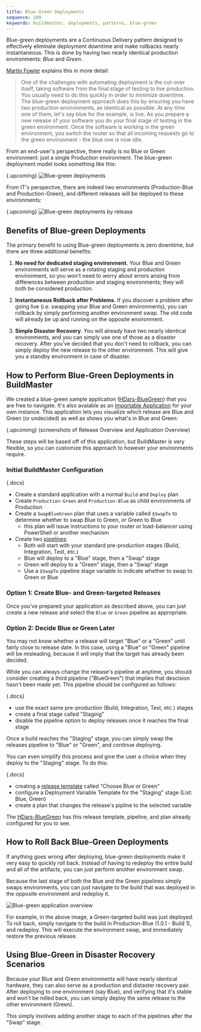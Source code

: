 ```yaml
---
title: Blue-Green Deployments
sequence: 100
keywords: buildmaster, deployments, patterns, blue-green
---
```


Blue-green deployments are a Continuous Delivery pattern designed to effectively eliminate deployment downtime and make rollbacks nearly instantaneous. This is done by having two nearly identical production environments: *Blue* and *Green*.

[Martin Fowler](http://martinfowler.com/bliki/BlueGreenDeployment.html) explains this in more detail:

> One of the challenges with automating deployment is the cut-over itself, taking software from the final stage of testing to live production. You usually need to do this quickly in order to minimize downtime. The blue-green deployment approach does this by ensuring you have two production environments, as identical as possible. At any time one of them, let's say blue for the example, is live. As you prepare a new release of your software you do your final stage of testing in the green environment. Once the software is working in the green environment, you switch the router so that all incoming requests go to the green environment - the blue one is now idle.

From an end-user's perspective, there really is no Blue or Green environment: just a single Production environment. The blue-green deployment model looks something like this:

{.upcoming} ![Blue-green deployments](/support/documentation/_resources/2019/blue-green/deployments.png)

From IT's perspective, there are indeed two environments (Production-Blue and Production-Green), and different releases will be deployed to these environments:

{.upcoming} ![Blue-green deployments by release](/support/documentation/_resources/2019/blue-green/deployments-by-release.png)

## Benefits of Blue-green Deployments

The primary benefit to using Blue-green deployments is zero downtime, but there are three additional benefits:

1. **No need for dedicated staging environment.** Your Blue and Green environments will serve as a rotating staging and production environment, so you won't need to worry about errors arising from differences between production and staging environments; they will both be considered production.

2. **Instantaneous Rollback after Problems.** If you discover a problem after going live (i.e. swapping your Blue and Green environments), you can rollback by simply performing another environment swap. The old code will already be up and running on the opposite environment.

3. **Simple Disaster Recovery**. You will already have two nearly identical environments, and you can simply use one of those as a disaster recovery. After you've decided that you don't need to rollback, you can simply deploy the new release to the other environment. This will give you a standby environment in case of disaster.

## How to Perform Blue-Green Deployments in BuildMaster

We created a blue-green sample application ([HDars-BlueGreen](https://buildmaster.inedo.com/applications/34/)) that you are free to navigate. It's also avaiable as an [Importable Application](https://proget.inedo.com/feeds/BuildMasterSamples) for your own instance. This application lets you visualize which release are Blue and Green (or undecided) as well as shows you what's in Blue and Green:

{.upcoming} (screenshots of Release Overview and Application Overview)

These steps will be based off of this application, but BuildMaster is very flexible, so you can customize this approach to however your environments require.

### Initial BuildMaster Configuration

{.docs}
 - Create a standard application with a normal `Build` and `Deploy` plan
 - Create `Production-Green` and `Production-Blue` as child environments of Production
 - Create a `SwapBlueGreen` plan that uses a variable called `$SwapTo` to determine whether to swap Blue to Green, or Green to Blue
     * this plan will issue instructions to your router or load-balancer using PowerShell or another mechanism
 - Create two [pipelines](/support/documentation/buildmaster/verification/pipelines):
     * Both will start with your standard pre-production stages (Build, Integration, Test, etc.)
     * Blue will deploy to a "Blue" stage, then a "Swap" stage
     * Green will deploy to a "Green" stage, then a "Swap" stage
     * Use a `$SwapTo` pipeline stage variable to indicate whether to swap to Green or Blue

### Option 1: Create Blue- and Green-targeted Releases

Once you've prepared your application as described above, you can just create a new release and select the `Blue` or `Green` pipeline as appropriate.

### Option 2: Decide Blue or Green Later

You may not know whether a release will target "Blue" or a "Green" until fairly close to release date. In this case, using a "Blue" or "Green" pipeline will be misleading, because it will imply that the target has already been decided.

While you can always change the release's pipeline at anytime, you should consider creating a third pipeline ("BlueGreen") that implies that descision hasn't been made yet. This pipeline should be configured as follows:

{.docs}
 - use the exact same pre-production (Build, Integration, Test, etc.) stages
 - create a final stage called "Staging" 
 - disable the pipeline option to deploy releases once it reaches the final stage

Once a build reaches the "Staging" stage, you can simply swap the releases pipeline to "Blue" or "Green", and continue deploying.

You can even simplify this process and give the user a choice when they deploy to the "Staging" stage. To do this:

{.docs}
 - creating a [release template](/support/documentation/buildmaster/releases/templates) called "Choose Blue or Green"
 - configure a Deployment Variable Template for the "Staging" stage (List: Blue, Green)
 - create a plan that changes the release's pipline to the selected variable

The [HDars-BlueGreen](https://buildmaster.inedo.com/applications/34/) has this release template, pipeline, and plan already configured for you to see.

## How to Roll Back Blue-Green Deployments

If anything goes wrong after deploying, blue-green deployments make it very easy to quickly roll back. Instead of having to redeploy the entire build and all of the artifacts, you can just perform another environment swap.

Because the last stage of both the Blue and the Green pipelines simply swaps environments, you can just navigate to the build that was deployed in the opposite environment and redeploy it.

![Blue-green application overview](/support/documentation/_resources/2019/blue-green/application-overview.png)

For example, in the above image, a Green-targeted build was just deployed. To roll back, simply navigate to the build in Production-Blue (1.0.1 - Build 1), and redeploy. This will execute the environment swap, and immediately restore the previous release.


## Using Blue-Green in Disaster Recovery Scenarios

Because your Blue and Green environments will have nearly identical hardware, they can also serve as a production and distaster recovery pair. After deploying to one environment (say Blue), and verifying that it's stable and won't be rolled back, you can simply deploy the same release to the other environment (Green).

This simply involves adding another stage to each of the pipelines after the "Swap" stage.